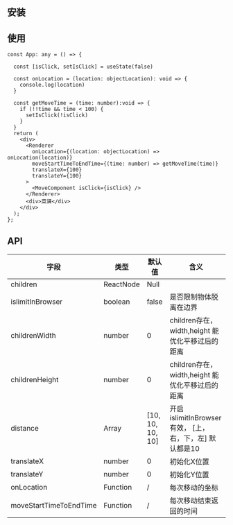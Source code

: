 ## 安装



## 使用

```react
const App: any = () => {

  const [isClick, setIsClick] = useState(false)

  const onLocation = (location: objectLocation): void => {
    console.log(location)
  }

  const getMoveTime = (time: number):void => {
    if (!!time && time < 100) {
      setIsClick(!isClick)
    }
  }
  return (
    <div>
      <Renderer
        onLocation={(location: objectLocation) => onLocation(location)}
        moveStartTimeToEndTime={(time: number) => getMoveTime(time)}
        translateX={100}
        translateY={100}
      >
        <MoveComponent isClick={isClick} />
      </Renderer>
      <div>菜谱</div>
    </div>
  );
};
```



## API

| 字段                   | 类型      | 默认值           | 含义                                                    |
| ---------------------- | --------- | ---------------- | ------------------------------------------------------- |
| children               | ReactNode | Null             |                                                         |
| islimitInBrowser       | boolean   | false            | 是否限制物体脱离在边界                                  |
| childrenWidth          | number    | 0                | children存在，width,height 能优化平移过后的距离         |
| childrenHeight         | number    | 0                | children存在，width,height 能优化平移过后的距离         |
| distance               | Array     | [10, 10, 10, 10] | 开启islimitInBrowser 有效， [上，右，下，左] 默认都是10 |
| translateX             | number    | 0                | 初始化X位置                                             |
| translateY             | number    | 0                | 初始化Y位置                                             |
| onLocation             | Function  | /                | 每次移动的坐标                                          |
| moveStartTimeToEndTime | Function  | /                | 每次移动结束返回的时间                                  |

